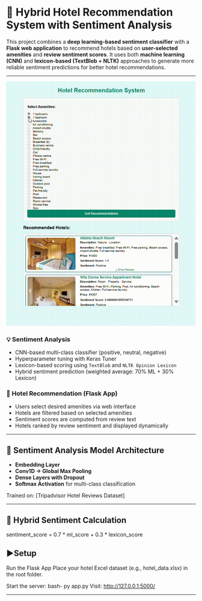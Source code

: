 # 🏨 Hybrid Hotel Recommendation System with Sentiment Analysis

This project combines a **deep learning-based sentiment classifier** with a **Flask web application** to recommend hotels based on **user-selected amenities** and **review sentiment scores**. It uses both **machine learning (CNN)** and **lexicon-based (TextBlob + NLTK)** approaches to generate more reliable sentiment predictions for better hotel recommendations.

---
![Animation Preview](animation3.gif)  



### 💡 Sentiment Analysis
- CNN-based multi-class classifier (positive, neutral, negative)
- Hyperparameter tuning with Keras Tuner
- Lexicon-based scoring using `TextBlob` and `NLTK Opinion Lexicon`
- Hybrid sentiment prediction (weighted average: 70% ML + 30% Lexicon)

### 🧭 Hotel Recommendation (Flask App)
- Users select desired amenities via web interface
- Hotels are filtered based on selected amenities
- Sentiment scores are computed from review text
- Hotels ranked by review sentiment and displayed dynamically

---

## 🧠 Sentiment Analysis Model Architecture

- **Embedding Layer**
- **Conv1D → Global Max Pooling**
- **Dense Layers with Dropout**
- **Softmax Activation** for multi-class classification

Trained on: [Tripadvisor Hotel Reviews Dataset]

---

## 🧪 Hybrid Sentiment Calculation
sentiment_score = 0.7 * ml_score + 0.3 * lexicon_score

## ▶️Setup
Run the Flask App
Place your hotel Excel dataset (e.g., hotel_data.xlsx) in the root folder.

Start the server:
bash- py app.py
Visit: http://127.0.0.1:5000/

---
